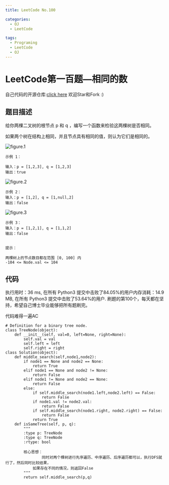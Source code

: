 ```yaml
---
title: LeetCode No.100

categories:
  - OJ
  - LeetCode

tags:
  - Programing
  - LeetCode
  - OJ
---
```



# LeetCode第一百题—相同的数
自己代码的开源仓库:[click here](https://github.com/zs670980918/LeetCode_Coding_Record)  欢迎Star和Fork :)

## 题目描述
给你两棵二叉树的根节点 p 和 q ，编写一个函数来检验这两棵树是否相同。

如果两个树在结构上相同，并且节点具有相同的值，则认为它们是相同的。

![figure.1](https://assets.leetcode.com/uploads/2020/12/20/ex1.jpg)

```
示例 1：

输入：p = [1,2,3], q = [1,2,3]
输出：true
```

![figure.2](https://assets.leetcode.com/uploads/2020/12/20/ex2.jpg)

```
示例 2：
输入：p = [1,2], q = [1,null,2]
输出：false
```

![figure.3](https://assets.leetcode.com/uploads/2020/12/20/ex3.jpg)

```
示例 3：
输入：p = [1,2,1], q = [1,1,2]
输出：false
 

提示：

两棵树上的节点数目都在范围 [0, 100] 内
-104 <= Node.val <= 104
```

## 代码
执行用时：36 ms, 在所有 Python3 提交中击败了84.05%的用户内存消耗：14.9 MB, 在所有 Python3 提交中击败了53.64%的用户. 刷题的第100个，每天都在坚持，希望自己博士毕业能够把所有题刷完。

代码难得一遍AC

```
# Definition for a binary tree node.
class TreeNode(object):
    def __init__(self, val=0, left=None, right=None):
        self.val = val
        self.left = left
        self.right = right
class Solution(object):
    def middle_search(self,node1,node2):
        if node1 == None and node2 == None:
            return True
        elif node1 == None and node2 != None:
            return False
        elif node1 != None and node2 == None:
            return False
        else:
            if self.middle_search(node1.left,node2.left) == False:
                return False
            if node1.val != node2.val:
                return False
            if self.middle_search(node1.right, node2.right) == False:
                return False
            return True
    def isSameTree(self, p, q):
        """
        :type p: TreeNode
        :type q: TreeNode
        :rtype: bool
        
        核心思想：
                同时对两个棵树进行先序遍历、中序遍历、后序遍历都可以，执行DFS就行了，然后同时比较结果，
            如果存在不同的情况，则返回False
        """
        return self.middle_search(p,q)
```